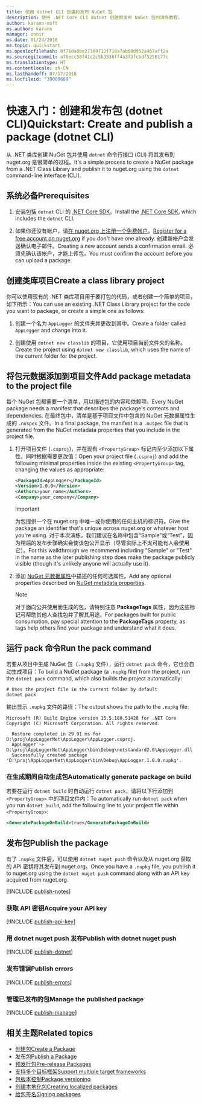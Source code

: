 ```yaml
---
title: 使用 dotnet CLI 创建和发布 NuGet 包
description: 使用 .NET Core CLI dotnet 创建和发布 NuGet 包的演练教程。
author: karann-msft
ms.author: karann
manager: unnir
ms.date: 01/24/2018
ms.topic: quickstart
ms.openlocfilehash: 0f71da0be27369712f718a7ab80d952a467aff2a
ms.sourcegitcommit: a76ecc58f41c2c5b3536ff4a3f3fcbdf5258177c
ms.translationtype: HT
ms.contentlocale: zh-CN
ms.lasthandoff: 07/17/2018
ms.locfileid: "39069669"
---
```

# <a name="quickstart-create-and-publish-a-package-dotnet-cli"></a><span data-ttu-id="8de55-103">快速入门：创建和发布包 (dotnet CLI)</span><span class="sxs-lookup"><span data-stu-id="8de55-103">Quickstart: Create and publish a package (dotnet CLI)</span></span>

<span data-ttu-id="8de55-104">从 .NET 类库创建 NuGet 包并使用 `dotnet` 命令行接口 (CLI) 将其发布到 nuget.org 是很简单的过程。</span><span class="sxs-lookup"><span data-stu-id="8de55-104">It's a simple process to create a NuGet package from a .NET Class Library and publish it to nuget.org using the `dotnet` command-line interface (CLI).</span></span>

## <a name="prerequisites"></a><span data-ttu-id="8de55-105">系统必备</span><span class="sxs-lookup"><span data-stu-id="8de55-105">Prerequisites</span></span>

1. <span data-ttu-id="8de55-106">安装包括 `dotnet` CLI 的 [.NET Core SDK](https://www.microsoft.com/net/download/)。</span><span class="sxs-lookup"><span data-stu-id="8de55-106">Install the [.NET Core SDK](https://www.microsoft.com/net/download/), which includes the `dotnet` CLI.</span></span>

1. <span data-ttu-id="8de55-107">如果你还没有帐户，请[在 nuget.org 上注册一个免费帐户](https://www.nuget.org/users/account/LogOn?returnUrl=%2F)。</span><span class="sxs-lookup"><span data-stu-id="8de55-107">[Register for a free account on nuget.org](https://www.nuget.org/users/account/LogOn?returnUrl=%2F) if you don't have one already.</span></span> <span data-ttu-id="8de55-108">创建新帐户会发送确认电子邮件。</span><span class="sxs-lookup"><span data-stu-id="8de55-108">Creating a new account sends a confirmation email.</span></span> <span data-ttu-id="8de55-109">必须先确认该帐户，才能上传包。</span><span class="sxs-lookup"><span data-stu-id="8de55-109">You must confirm the account before you can upload a package.</span></span>

## <a name="create-a-class-library-project"></a><span data-ttu-id="8de55-110">创建类库项目</span><span class="sxs-lookup"><span data-stu-id="8de55-110">Create a class library project</span></span>

<span data-ttu-id="8de55-111">你可以使用现有的 .NET 类库项目用于要打包的代码，或者创建一个简单的项目，如下所示：</span><span class="sxs-lookup"><span data-stu-id="8de55-111">You can use an existing .NET Class Library project for the code you want to package, or create a simple one as follows:</span></span>

1. <span data-ttu-id="8de55-112">创建一个名为 `AppLogger` 的文件夹并更改到其中。</span><span class="sxs-lookup"><span data-stu-id="8de55-112">Create a folder called `AppLogger` and change into it.</span></span>

1. <span data-ttu-id="8de55-113">创建使用 `dotnet new classlib` 的项目，它使用项目当前文件夹的名称。</span><span class="sxs-lookup"><span data-stu-id="8de55-113">Create the project using `dotnet new classlib`, which uses the name of the current folder for the project.</span></span>

## <a name="add-package-metadata-to-the-project-file"></a><span data-ttu-id="8de55-114">将包元数据添加到项目文件</span><span class="sxs-lookup"><span data-stu-id="8de55-114">Add package metadata to the project file</span></span>

<span data-ttu-id="8de55-115">每个 NuGet 包都需要一个清单，用以描述包的内容和依赖项。</span><span class="sxs-lookup"><span data-stu-id="8de55-115">Every NuGet package needs a manifest that describes the package's contents and dependencies.</span></span> <span data-ttu-id="8de55-116">在最终包中，清单是基于项目文件中包含的 NuGet 元数据属性生成的 `.nuspec` 文件。</span><span class="sxs-lookup"><span data-stu-id="8de55-116">In a final package, the manifest is a `.nuspec` file that is generated from the NuGet metadata properties that you include in the project file.</span></span>

1. <span data-ttu-id="8de55-117">打开项目文件 (`.csproj`)，并在现有 `<PropertyGroup>` 标记内至少添加以下属性，同时根据需要更改值：</span><span class="sxs-lookup"><span data-stu-id="8de55-117">Open your project file (`.csproj`) and add the following minimal properties inside the existing `<PropertyGroup>` tag, changing the values as appropriate:</span></span>

    ```xml
    <PackageId>AppLogger</PackageId>
    <Version>1.0.0</Version>
    <Authors>your_name</Authors>
    <Company>your_company</Company>
    ```

    > [!Important]
    > <span data-ttu-id="8de55-118">为包提供一个在 nuget.org 中唯一或你使用的任何主机的标识符。</span><span class="sxs-lookup"><span data-stu-id="8de55-118">Give the package an identifier that's unique across nuget.org or whatever host you're using.</span></span> <span data-ttu-id="8de55-119">对于本次演练，我们建议在名称中包含“Sample”或“Test”，因为稍后的发布步骤确实会使该包公开显示（尽管实际上不太可能有人会使用它）。</span><span class="sxs-lookup"><span data-stu-id="8de55-119">For this walkthrough we recommend including "Sample" or "Test" in the name as the later publishing step does make the package publicly visible (though it's unlikely anyone will actually use it).</span></span>

1. <span data-ttu-id="8de55-120">添加 [NuGet 元数据属性](/dotnet/core/tools/csproj#nuget-metadata-properties)中描述的任何可选属性。</span><span class="sxs-lookup"><span data-stu-id="8de55-120">Add any optional properties described on [NuGet metadata properties](/dotnet/core/tools/csproj#nuget-metadata-properties).</span></span>

    > [!Note]
    > <span data-ttu-id="8de55-121">对于面向公共使用而生成的包，请特别注意 **PackageTags** 属性，因为这些标记可帮助其他人查找包并了解其用途。</span><span class="sxs-lookup"><span data-stu-id="8de55-121">For packages built for public consumption, pay special attention to the **PackageTags** property, as tags help others find your package and understand what it does.</span></span>

## <a name="run-the-pack-command"></a><span data-ttu-id="8de55-122">运行 pack 命令</span><span class="sxs-lookup"><span data-stu-id="8de55-122">Run the pack command</span></span>

<span data-ttu-id="8de55-123">若要从项目中生成 NuGet 包（`.nupkg` 文件），运行 `dotnet pack` 命令，它也会自动生成项目：</span><span class="sxs-lookup"><span data-stu-id="8de55-123">To build a NuGet package (a `.nupkg` file) from the project, run the `dotnet pack` command, which also builds the project automatically:</span></span>

```cli
# Uses the project file in the current folder by default
dotnet pack
```

<span data-ttu-id="8de55-124">输出显示 `.nupkg` 文件的路径：</span><span class="sxs-lookup"><span data-stu-id="8de55-124">The output shows the path to the `.nupkg` file:</span></span>

```output
Microsoft (R) Build Engine version 15.5.180.51428 for .NET Core
Copyright (C) Microsoft Corporation. All rights reserved.

  Restore completed in 29.91 ms for D:\proj\AppLoggerNet\AppLogger\AppLogger.csproj.
  AppLogger -> D:\proj\AppLoggerNet\AppLogger\bin\Debug\netstandard2.0\AppLogger.dll
  Successfully created package 'D:\proj\AppLoggerNet\AppLogger\bin\Debug\AppLogger.1.0.0.nupkg'.
```

### <a name="automatically-generate-package-on-build"></a><span data-ttu-id="8de55-125">在生成期间自动生成包</span><span class="sxs-lookup"><span data-stu-id="8de55-125">Automatically generate package on build</span></span>

<span data-ttu-id="8de55-126">若要在运行 `dotnet build` 时自动运行 `dotnet pack`，请将以下行添加到 `<PropertyGroup>` 中的项目文件内：</span><span class="sxs-lookup"><span data-stu-id="8de55-126">To automatically run `dotnet pack` when you run `dotnet build`, add the following line to your project file within `<PropertyGroup>`:</span></span>

```xml
<GeneratePackageOnBuild>true</GeneratePackageOnBuild>
```

## <a name="publish-the-package"></a><span data-ttu-id="8de55-127">发布包</span><span class="sxs-lookup"><span data-stu-id="8de55-127">Publish the package</span></span>

<span data-ttu-id="8de55-128">有了 `.nupkg` 文件后，可以使用 `dotnet nuget push` 命令以及从 nuget.org 获取的 API 密钥将其发布到 nuget.org。</span><span class="sxs-lookup"><span data-stu-id="8de55-128">Once you have a `.nupkg` file, you publish it to nuget.org using the `dotnet nuget push` command along with an API key acquired from nuget.org.</span></span>

[!INCLUDE [publish-notes](includes/publish-notes.md)]

### <a name="acquire-your-api-key"></a><span data-ttu-id="8de55-129">获取 API 密钥</span><span class="sxs-lookup"><span data-stu-id="8de55-129">Acquire your API key</span></span>

[!INCLUDE [publish-api-key](includes/publish-api-key.md)]

### <a name="publish-with-dotnet-nuget-push"></a><span data-ttu-id="8de55-130">用 dotnet nuget push 发布</span><span class="sxs-lookup"><span data-stu-id="8de55-130">Publish with dotnet nuget push</span></span>

[!INCLUDE [publish-dotnet](includes/publish-dotnet.md)]

### <a name="publish-errors"></a><span data-ttu-id="8de55-131">发布错误</span><span class="sxs-lookup"><span data-stu-id="8de55-131">Publish errors</span></span>

[!INCLUDE [publish-errors](includes/publish-errors.md)]

### <a name="manage-the-published-package"></a><span data-ttu-id="8de55-132">管理已发布的包</span><span class="sxs-lookup"><span data-stu-id="8de55-132">Manage the published package</span></span>

[!INCLUDE [publish-manage](includes/publish-manage.md)]

## <a name="related-topics"></a><span data-ttu-id="8de55-133">相关主题</span><span class="sxs-lookup"><span data-stu-id="8de55-133">Related topics</span></span>

- [<span data-ttu-id="8de55-134">创建包</span><span class="sxs-lookup"><span data-stu-id="8de55-134">Create a Package</span></span>](../create-packages/creating-a-package.md)
- [<span data-ttu-id="8de55-135">发布包</span><span class="sxs-lookup"><span data-stu-id="8de55-135">Publish a Package</span></span>](../create-packages/publish-a-package.md)
- [<span data-ttu-id="8de55-136">预发行包</span><span class="sxs-lookup"><span data-stu-id="8de55-136">Pre-release Packages</span></span>](../create-packages/Prerelease-Packages.md)
- [<span data-ttu-id="8de55-137">支持多个目标框架</span><span class="sxs-lookup"><span data-stu-id="8de55-137">Support multiple target frameworks</span></span>](../create-packages/supporting-multiple-target-frameworks.md)
- [<span data-ttu-id="8de55-138">包版本控制</span><span class="sxs-lookup"><span data-stu-id="8de55-138">Package versioning</span></span>](../reference/package-versioning.md)
- [<span data-ttu-id="8de55-139">创建本地化包</span><span class="sxs-lookup"><span data-stu-id="8de55-139">Creating localized packages</span></span>](../create-packages/creating-localized-packages.md)
- [<span data-ttu-id="8de55-140">给包签名</span><span class="sxs-lookup"><span data-stu-id="8de55-140">Signing packages</span></span>](../create-packages/Sign-a-package.md)
